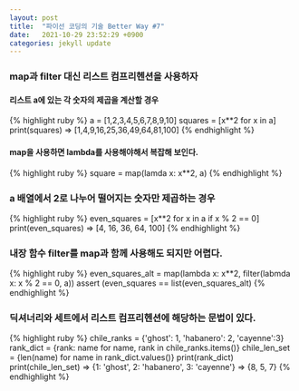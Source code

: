 ```yaml
---
layout: post
title:  "파이선 코딩의 기술 Better Way #7"
date:   2021-10-29 23:52:29 +0900
categories: jekyll update
---
```


### map과 filter 대신 리스트 컴프리헨션을 사용하자
#### 리스트 a에 있는 각 숫자의 제곱을 계산할 경우
{% highlight ruby %}
a = [1,2,3,4,5,6,7,8,9,10]
squares = [x**2 for x in a]
print(squares)
=> [1,4,9,16,25,36,49,64,81,100]
{% endhighlight %}
#### map을 사용하면 lambda를 사용해야해서 복잡해 보인다.
{% highlight ruby %}
square = map(lamda x: x**2, a)
{% endhighlight %}
### a 배열에서 2로 나누어 떨어지는 숫자만 제곱하는 경우
{% highlight ruby %}
even_squares = [x**2 for x in a if x % 2 == 0]
print(even_squares)
=> [4, 16, 36, 64, 100]
{% endhighlight %}
### 내장 함수 filter를 map과 함께 사용해도 되지만 어렵다.
{% highlight ruby %}
even_squares_alt = map(lambda x: x**2, filter(labmda x: x % 2 == 0, a))
assert (even_squares == list(even_squares_alt) 
{% endhighlight %}
### 딕셔너리와 세트에서 리스트 컴프리헨션에 해당하는 문법이 있다.
{% highlight ruby %}
chile_ranks = {'ghost': 1, 'habanero': 2, 'cayenne':3}
rank_dict = {rank: name for name, rank in chile_ranks.items()}
chile_len_set = {len(name) for name in rank_dict.values()}
print(rank_dict)
print(chile_len_set)
=> {1: 'ghost', 2: 'habanero', 3: 'cayenne'}
=> {8, 5, 7}
{% endhighlight %}
